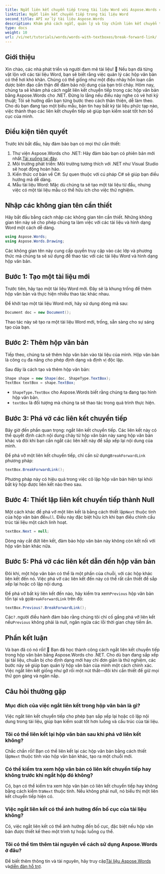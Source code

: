 ```yaml
---
title: Ngắt liên kết chuyển tiếp trong tài liệu Word với Aspose.Words cho .NET
linktitle: Ngắt liên kết chuyển tiếp trong tài liệu Word
second_title: API xử lý tài liệu Aspose.Words
description: Khám phá cách ngắt, quản lý và tùy chỉnh liên kết chuyển tiếp trong hộp văn bản bằng Aspose.Words cho .NET. Hướng dẫn từng bước này bao gồm mọi thứ bạn cần để sắp xếp hợp lý bố cục tài liệu và nâng cao khả năng quản lý tệp Word của bạn.
type: docs
weight: 10
url: /vi/net/tutorials/words/words-with-textboxes/break-forward-link/
---
```

## Giới thiệu

Xin chào, các nhà phát triển và người đam mê tài liệu! 🌟 Nếu bạn đã từng vật lộn với các tài liệu Word, bạn sẽ biết rằng việc quản lý các hộp văn bản có thể hơi khó khăn. Chúng có thể giống như một điệu nhảy hỗn loạn cần được biên đạo cẩn thận để đảm bảo nội dung của bạn trôi chảy. Hôm nay, chúng ta sẽ khám phá cách ngắt liên kết chuyển tiếp trong các hộp văn bản bằng Aspose.Words cho .NET. Đừng lo lắng nếu điều này nghe có vẻ hơi kỹ thuật; Tôi sẽ hướng dẫn bạn từng bước theo cách thân thiện, dễ làm theo. Cho dù bạn đang tạo một biểu mẫu, bản tin hay bất kỳ tài liệu phức tạp nào, việc thành thạo các liên kết chuyển tiếp sẽ giúp bạn kiểm soát tốt hơn bố cục của mình.

## Điều kiện tiên quyết

Trước khi bắt đầu, hãy đảm bảo bạn có mọi thứ cần thiết:

1.  Thư viện Aspose.Words cho .NET: Hãy đảm bảo bạn có phiên bản mới nhất.[Tải xuống tại đây](https://releases.aspose.com/words/net/).
2. Môi trường phát triển: Môi trường tương thích với .NET như Visual Studio sẽ hoạt động hoàn hảo.
3. Kiến thức cơ bản về C#: Sự quen thuộc với cú pháp C# sẽ giúp bạn điều hướng mã dễ dàng.
4. Mẫu tài liệu Word: Mặc dù chúng ta sẽ tạo một tài liệu từ đầu, nhưng việc có một tài liệu mẫu có thể hữu ích cho việc thử nghiệm.

## Nhập các không gian tên cần thiết

Hãy bắt đầu bằng cách nhập các không gian tên cần thiết. Những không gian tên này sẽ cho phép chúng ta làm việc với các tài liệu và hình dạng Word một cách dễ dàng.

```csharp
using Aspose.Words;
using Aspose.Words.Drawing;
```

Các không gian tên này cung cấp quyền truy cập vào các lớp và phương thức mà chúng ta sẽ sử dụng để thao tác với các tài liệu Word và hình dạng hộp văn bản.

## Bước 1: Tạo một tài liệu mới

Trước tiên, hãy tạo một tài liệu Word mới. Đây sẽ là khung trống để thêm hộp văn bản và thực hiện nhiều thao tác khác nhau.

Để khởi tạo một tài liệu Word mới, hãy sử dụng dòng mã sau:

```csharp
Document doc = new Document();
```

Thao tác này sẽ tạo ra một tài liệu Word mới, trống, sẵn sàng cho sự sáng tạo của bạn.

## Bước 2: Thêm hộp văn bản

Tiếp theo, chúng ta sẽ thêm hộp văn bản vào tài liệu của mình. Hộp văn bản là công cụ đa năng cho phép định dạng và định vị độc lập.

Sau đây là cách tạo và thêm hộp văn bản:

```csharp
Shape shape = new Shape(doc, ShapeType.TextBox);
TextBox textBox = shape.TextBox;
```

- `ShapeType.TextBox` cho Aspose.Words biết rằng chúng ta đang tạo hình hộp văn bản.
- `textBox` là đối tượng mà chúng ta sẽ thao tác trong quá trình thực hiện.

## Bước 3: Phá vỡ các liên kết chuyển tiếp

Bây giờ đến phần quan trọng: ngắt liên kết chuyển tiếp. Các liên kết này có thể quyết định cách nội dung chảy từ hộp văn bản này sang hộp văn bản khác và đôi khi bạn cần ngắt các liên kết này để sắp xếp lại nội dung của mình.

 Để phá vỡ một liên kết chuyển tiếp, chỉ cần sử dụng`BreakForwardLink` phương pháp:

```csharp
textBox.BreakForwardLink();
```

Phương pháp này có hiệu quả trong việc cô lập hộp văn bản hiện tại khỏi bất kỳ hộp được liên kết nào theo sau.

## Bước 4: Thiết lập liên kết chuyển tiếp thành Null

 Một cách khác để phá vỡ một liên kết là bằng cách thiết lập`Next` thuộc tính của hộp văn bản để`null`. Điều này đặc biệt hữu ích khi bạn điều chỉnh cấu trúc tài liệu một cách linh hoạt.

```csharp
textBox.Next = null;
```

Dòng này cắt đứt liên kết, đảm bảo hộp văn bản này không còn kết nối với hộp văn bản khác nữa.

## Bước 5: Phá vỡ các liên kết dẫn đến hộp văn bản

Đôi khi, một hộp văn bản có thể là một phần của chuỗi, với các hộp khác liên kết đến nó. Việc phá vỡ các liên kết đến này có thể rất cần thiết để sắp xếp lại hoặc cô lập nội dung.

 Để phá vỡ bất kỳ liên kết đến nào, hãy kiểm tra xem`Previous` hộp văn bản tồn tại và gọi`BreakForwardLink` trên đó:

```csharp
textBox.Previous?.BreakForwardLink();
```

 Các`?.`người điều hành đảm bảo rằng chúng tôi chỉ cố gắng phá vỡ liên kết nếu`Previous` không phải là null, ngăn ngừa các lỗi thời gian chạy tiềm ẩn.

## Phần kết luận

Và bạn đã có nó rồi! 🎉 Bạn đã học thành công cách ngắt liên kết chuyển tiếp trong hộp văn bản bằng Aspose.Words cho .NET. Cho dù bạn đang sắp xếp lại tài liệu, chuẩn bị cho định dạng mới hay chỉ đơn giản là thử nghiệm, các bước này sẽ giúp bạn quản lý hộp văn bản của mình một cách chính xác. Việc ngắt liên kết giống như gỡ rối một nút thắt—đôi khi cần thiết để giữ mọi thứ gọn gàng và ngăn nắp.

## Câu hỏi thường gặp

### Mục đích của việc ngắt liên kết trong hộp văn bản là gì?

Việc ngắt liên kết chuyển tiếp cho phép bạn sắp xếp lại hoặc cô lập nội dung trong tài liệu, giúp bạn kiểm soát tốt hơn luồng và cấu trúc của tài liệu.

### Tôi có thể liên kết lại hộp văn bản sau khi phá vỡ liên kết không?

 Chắc chắn rồi! Bạn có thể liên kết lại các hộp văn bản bằng cách thiết lập`Next` thuộc tính vào hộp văn bản khác, tạo ra một chuỗi mới.

### Có thể kiểm tra xem hộp văn bản có liên kết chuyển tiếp hay không trước khi ngắt hộp đó không?

Có, bạn có thể kiểm tra xem hộp văn bản có liên kết chuyển tiếp hay không bằng cách kiểm tra`Next` thuộc tính. Nếu không phải null, nó biểu thị một liên kết chuyển tiếp hiện có.

### Việc ngắt liên kết có thể ảnh hưởng đến bố cục của tài liệu không?

Có, việc ngắt liên kết có thể ảnh hưởng đến bố cục, đặc biệt nếu hộp văn bản được thiết kế theo một trình tự hoặc luồng cụ thể.

### Tôi có thể tìm thêm tài nguyên về cách sử dụng Aspose.Words ở đâu?

 Để biết thêm thông tin và tài nguyên, hãy truy cập[Tài liệu Aspose.Words](https://reference.aspose.com/words/net/) và[diễn đàn hỗ trợ](https://forum.aspose.com/c/words/8).